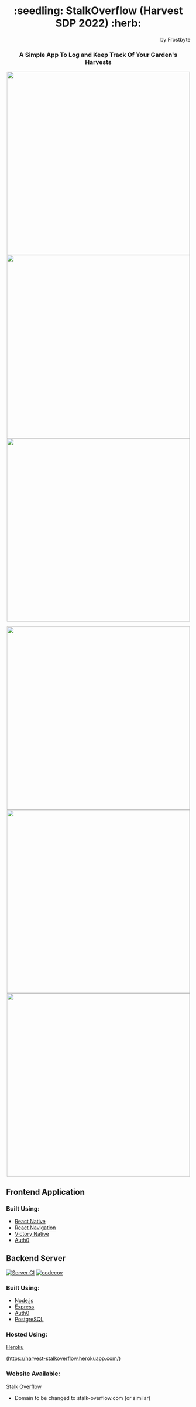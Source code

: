 <h1 align="center">:seedling: StalkOverflow (Harvest SDP 2022) :herb:</h1>
<div style="text-align: right"> by Frostbyte </div>

<h3 align="center">A Simple App To Log and Keep Track Of Your Garden's Harvests </h2>

<p align="center">
  <img height="500" src="https://cdn.discordapp.com/attachments/965976572236558427/972890733818290296/Simulator_Screen_Shot_-_iPhone_13_-_2022-05-08_at_18.00.08.png">
  <img height="500" src="https://cdn.discordapp.com/attachments/965976572236558427/972890230929629276/Simulator_Screen_Shot_-_iPhone_13_-_2022-05-08_at_17.57.03.png">
  <img height="500" src="https://cdn.discordapp.com/attachments/965976572236558427/972890231722360852/Simulator_Screen_Shot_-_iPhone_13_-_2022-05-08_at_17.57.34.png">
</p>
<p align="center">
  <img height="500" src="https://cdn.discordapp.com/attachments/965976572236558427/972890231965614100/Simulator_Screen_Shot_-_iPhone_13_-_2022-05-08_at_17.57.40.png">
  <img height="500" src="https://cdn.discordapp.com/attachments/965976572236558427/972890231202254909/Simulator_Screen_Shot_-_iPhone_13_-_2022-05-08_at_17.57.07.png">
  <img height="500" src="https://cdn.discordapp.com/attachments/965976572236558427/972890231462322176/Simulator_Screen_Shot_-_iPhone_13_-_2022-05-08_at_17.57.12.png">
</p>

<h2 align="Left">Frontend Application</h2>

### Built Using:
* [React Native](https://reactnative.dev/)
* [React Navigation](https://reactnavigation.org/)
* [Victory Native](https://formidable.com/open-source/victory/)
* [Auth0](https://auth0.com/)

<h2 align="Left">Backend Server</h2>

[![Server CI](https://github.com/SDP-2022/Harvest/actions/workflows/node.js.yml/badge.svg)](https://github.com/SDP-2022/Harvest/actions/workflows/node.js.yml)
[![codecov](https://codecov.io/gh/SDP-2022/Harvest/branch/main/graph/badge.svg?token=AFNKIUVUUM)](https://codecov.io/gh/SDP-2022/Harvest)

### Built Using:
* [Node.js](https://nodejs.org/)
* [Express](https://expressjs.com/)
* [Auth0](https://auth0.com/)
* [PostgreSQL](https://www.postgresql.org/)

### Hosted Using:
[Heroku](https://www.heroku.com/)

(https://harvest-stalkoverflow.herokuapp.com/)

### Website Available:
[Stalk Overflow](http://salmaan.one)
- Domain to be changed to stalk-overflow.com (or similar)



